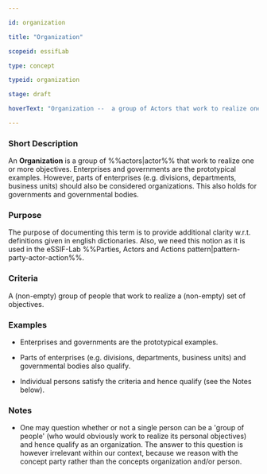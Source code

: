 ```yaml
---

id: organization

title: "Organization"

scopeid: essifLab

type: concept

typeid: organization

stage: draft

hoverText: "Organization --  a group of Actors that work to realize one or more Objectives."

---
```


### Short Description

<!--REQUIRED--in 1-3 sentences that describe the concept to a layperson with reasonable accuracy.-->

An **Organization** is a group of %%actors|actor%% that work to realize one or more objectives. Enterprises and governments are the prototypical examples. However, parts of enterprises (e.g. divisions, departments, business units) should also be considered organizations. This also holds for governments and governmental bodies.



### Purpose

<!--Describe why the concept is needed. What purposes does it serve? What can you do with it that you cannot do (as well) without it? What objectives does it help realize? Why is this concept relevant within its scope of definition?-->

The purpose of documenting this term is to provide additional clarity w.r.t. definitions given in english dictionaries. Also, we need this notion as it is used in the eSSIF-Lab %%Parties, Actors and Actions pattern|pattern-party-actor-action%%.



### Criteria

A (non-empty) group of people that work to realize a (non-empty) set of objectives.



### Examples

<!--Provide a few sentences in which you give examples that obviously qualify as instances of `<New Term>`, and that do NOT obviously qualify. Also, provide examples that are not (so) obvious, but help users to better understand its intension.-->

- Enterprises and governments are the prototypical examples.

- Parts of enterprises (e.g. divisions, departments, business units) and governmental bodies also qualify.

- Individual persons satisfy the criteria and hence qualify (see the Notes below). 



### Notes

<!--This (optional) section is the place to put anything for which there is no other good place to put it.-->

- One may question whether or not a single person can be a 'group of people' (who would obviously work to realize its personal objectives) and hence qualify as an organization. The answer to this question is however irrelevant within our context, because we reason with the concept party rather than the concepts organization and/or person.
